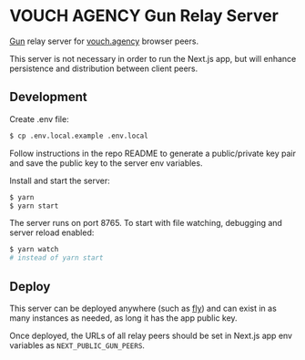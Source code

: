 # VOUCH AGENCY Gun Relay Server

[Gun](https://gun.eco/docs/API) relay server for [vouch.agency](https://beta.vouch.agency) browser peers.

This server is not necessary in order to run the Next.js app, but will enhance persistence and distribution between client peers.

## Development

Create .env file:

```bash
$ cp .env.local.example .env.local
```

Follow instructions in the repo README to generate a public/private key pair and save the public key to the server env variables.

Install and start the server:

```bash
$ yarn
$ yarn start
```

The server runs on port 8765. To start with file watching, debugging and server reload enabled:

```bash
$ yarn watch
# instead of yarn start
```

## Deploy

This server can be deployed anywhere (such as [fly](https://fly.io/)) and can exist in as many instances as needed, as long it has the app public key.

Once deployed, the URLs of all relay peers should be set in Next.js app env variables as `NEXT_PUBLIC_GUN_PEERS`.
